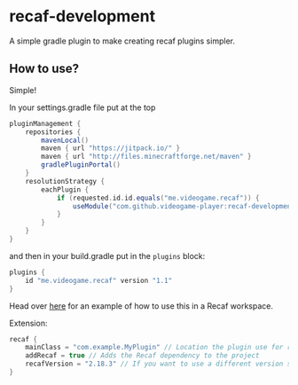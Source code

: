 # recaf-development

A simple gradle plugin to make creating recaf plugins simpler.

## How to use?

Simple!

In your settings.gradle file put at the top

```groovy
pluginManagement {
    repositories {
        mavenLocal()
        maven { url "https://jitpack.io/" }
        maven { url "http://files.minecraftforge.net/maven" }
        gradlePluginPortal()
    }
    resolutionStrategy {
        eachPlugin {
            if (requested.id.id.equals("me.videogame.recaf")) {
                useModule("com.github.videogame-player:recaf-development:${requested.version}")
            }
        }
    }
}
```

and then in your build.gradle put in the `plugins` block:
```groovy
plugins {
    id "me.videogame.recaf" version "1.1"
}
```

Head over [here](https://github.com/videogame-player/recaf-example-plugin) for an example of how to use this in a Recaf workspace.

Extension:
```groovy
recaf {
    mainClass = "com.example.MyPlugin" // Location the plugin use for recaf-runner
    addRecaf = true // Adds the Recaf dependency to the project
    recafVersion = "2.18.3" // If you want to use a different version specify here
}
```
